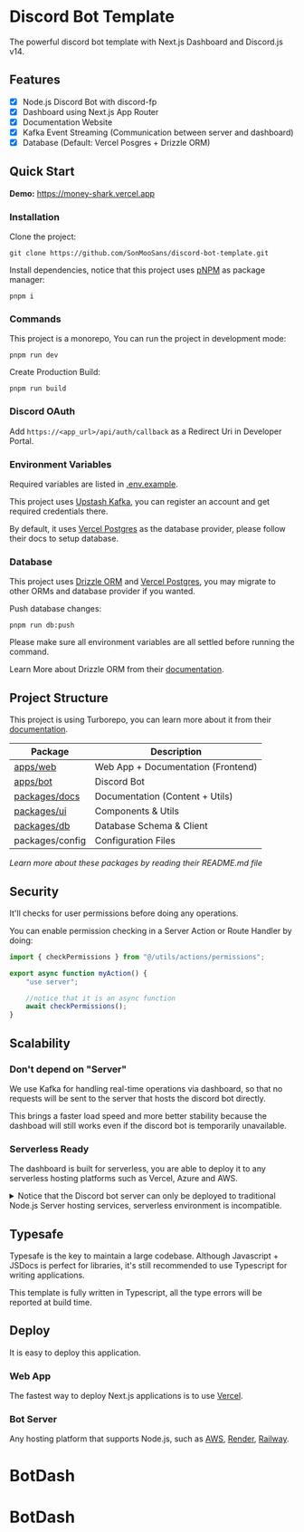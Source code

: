 # Discord Bot Template

The powerful discord bot template with Next.js Dashboard and Discord.js v14.

## Features

-   [x] Node.js Discord Bot with discord-fp
-   [x] Dashboard using Next.js App Router
-   [x] Documentation Website
-   [x] Kafka Event Streaming (Communication between server and dashboard)
-   [x] Database (Default: Vercel Posgres + Drizzle ORM)

## Quick Start

**Demo:** https://money-shark.vercel.app <br/>

### Installation

Clone the project:

```
git clone https://github.com/SonMooSans/discord-bot-template.git
```

Install dependencies, notice that this project uses [pNPM](https://pnpm.io/) as package manager:

```
pnpm i
```

### Commands

This project is a monorepo, You can run the project in development mode:

```
pnpm run dev
```

Create Production Build:

```
pnpm run build
```

### Discord OAuth

Add `https://<app_url>/api/auth/callback` as a Redirect Uri in Developer Portal.

### Environment Variables

Required variables are listed in [.env.example](/.env.example).

This project uses [Upstash Kafka](https://upstash.com/), you can register an account and get required credentials there.

By default, it uses [Vercel Postgres](https://vercel.com/docs/storage/vercel-postgres) as the database provider, please follow their docs to setup database.

### Database

This project uses [Drizzle ORM](https://orm.drizzle.team/) and [Vercel Postgres](https://vercel.com/docs/storage/vercel-postgres), you may migrate to other ORMs and database provider if you wanted.

Push database changes:

```
pnpm run db:push
```

Please make sure all environment variables are all settled before running the command.

Learn More about Drizzle ORM from their [documentation](https://orm.drizzle.team/docs/quick-start).

## Project Structure

This project is using Turborepo, you can learn more about it from their [documentation](https://turbo.build/).

| Package                                    | Description                        |
| ------------------------------------------ | ---------------------------------- |
| [apps/web](./apps/web/README.md)           | Web App + Documentation (Frontend) |
| [apps/bot](./apps/bot/README.md)           | Discord Bot                        |
| [packages/docs](./packages/docs/README.md) | Documentation (Content + Utils)    |
| [packages/ui](./packages/ui/README.md)     | Components & Utils                 |
| [packages/db](./packages/db/README.md)     | Database Schema & Client           |
| packages/config                            | Configuration Files                |

_Learn more about these packages by reading their README.md file_

## Security

It'll checks for user permissions before doing any operations.

You can enable permission checking in a Server Action or Route Handler by doing:

```ts
import { checkPermissions } from "@/utils/actions/permissions";

export async function myAction() {
    "use server";

    //notice that it is an async function
    await checkPermissions();
}
```

## Scalability

### Don't depend on "Server"

We use Kafka for handling real-time operations via dashboard, so that no requests will be sent to the server that hosts the discord bot directly.

This brings a faster load speed and more better stability because the dashboad will still works even if the discord bot is temporarily unavailable.

### Serverless Ready

The dashboard is built for serverless, you are able to deploy it to any serverless hosting platforms such as Vercel, Azure and AWS.

<details>
  <summary>Notice that the Discord bot server can only be deployed to traditional Node.js Server hosting services, serverless environment is incompatible.</summary>
    
  Because they will connect to the Discord Gateway or even need a sharding manager which isn't suitable in a serverless environment.
</details>

## Typesafe

Typesafe is the key to maintain a large codebase. Although Javascript + JSDocs is perfect for libraries, it's still recommended to use Typescript for writing applications.

This template is fully written in Typescript, all the type errors will be reported at build time.

## Deploy

It is easy to deploy this application.

### Web App

The fastest way to deploy Next.js applications is to use [Vercel](https://vercel.com/new?utm_source=create-next-app&utm_medium=appdir-template&utm_campaign=create-next-app).

### Bot Server

Any hosting platform that supports Node.js, such as [AWS](https://aws.amazon.com/getting-started/hands-on/deploy-nodejs-web-app/), [Render](https://render.com/), [Railway](https://railway.app/).
# BotDash
# BotDash
